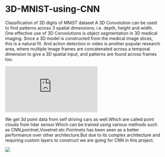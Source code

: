# 3D-MNIST-using-CNN
Classification of 3D digits of MNIST dataset
A 3D Convolution can be used to find patterns across 3 spatial dimensions; i.e. depth, height and width. One effective use of 3D Convolutions is object segmentation in 3D medical imaging. Since a 3D model is constructed from the medical image slices, this is a natural fit. And action detection in video is another popular research area, where multiple image frames are concatenated across a temporal dimension to give a 3D spatial input, and patterns are found across frames too.

![](https://thomelane.github.io/convolutions/3DConv.html)

We get 3d point data from self driving cars as well.Which are called point clouds from lidar sensor.Which can be trained using various methods such as CNN,pointnet,Voxelnet etc.Pointnets has been seen as a better performance over other architecture.But due to its complex architecture and requiring custom layers to construct we are going for CNN in this project.

![](http://spectrum.ieee.org/image/MjgxMTk1OQ.jpeg)
